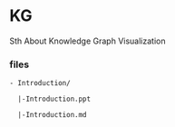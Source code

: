 # KG
Sth About Knowledge Graph Visualization
### files
```
- Introduction/

  |-Introduction.ppt
  
  |-Introduction.md
```
